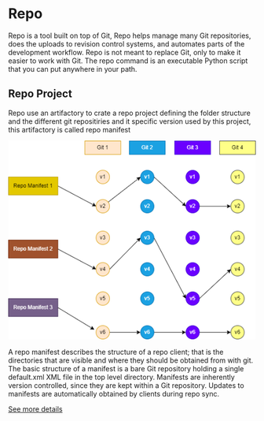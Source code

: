 # Repo

Repo is a tool built on top of Git, Repo helps manage many Git repositories, does the uploads to revision control systems, and automates parts of the development workflow. Repo is not meant to replace Git, only to make it easier to work with Git. The repo command is an executable Python script that you can put anywhere in your path.


## Repo Project

Repo use an artifactory to crate a repo project defining the folder structure and the different git repositiries and it specific version used by this project, this artifactory is called repo manifest 

![Manifest](./diagram/manifest.drawio.png)

A repo manifest describes the structure of a repo client; that is the directories that are visible and where they should be obtained from with git.
The basic structure of a manifest is a bare Git repository holding a single default.xml XML file in the top level directory.
Manifests are inherently version controlled, since they are kept within a Git repository. Updates to manifests are automatically obtained by clients during repo sync.

[See more details](https://gerrit.googlesource.com/git-repo/+/master/docs/manifest-format.md)
